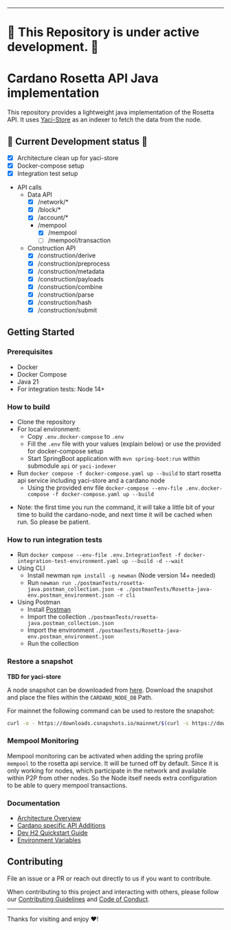 
---

# :rotating_light: This Repository is under active development. :rotating_light:

# Cardano Rosetta API Java implementation
This repository provides a lightweight java implementation of the Rosetta API. It uses [Yaci-Store](https://github.com/bloxbean/yaci-store) as an indexer
to fetch the data from the node. 

## :construction: Current Development status :construction:
- [x] Architecture clean up for yaci-store
- [x] Docker-compose setup 
- [x] Integration test setup
- API calls
  - Data API
    - [x] /network/*
    - [x] /block/*
    - [x] /account/*
    - /mempool
      - [x] /mempool
      - [ ] /mempool/transaction
  - Construction API
    - [x] /construction/derive
    - [x] /construction/preprocess
    - [x] /construction/metadata
    - [x] /construction/payloads
    - [x] /construction/combine
    - [x] /construction/parse
    - [x] /construction/hash
    - [x] /construction/submit

## Getting Started

### Prerequisites

- Docker 
- Docker Compose
- Java 21
- For integration tests: Node 14+

### How to build

- Clone the repository
- For local environment: 
  - Copy `.env.docker-compose`  to `.env`
  - Fill the `.env` file with your values (explain below) or use the provided for docker-compose setup
  - Start SpringBoot application with `mvn spring-boot:run` within submodule `api` or `yaci-indexer`
- Run `docker compose -f docker-compose.yaml up --build` to start rosetta api service including yaci-store and a cardano node
  - Using the provided env file `docker-compose --env-file .env.docker-compose -f docker-compose.yaml up --build`
* Note: the first time you run the command, it will take a little bit of your time to build the cardano-node, and next time it will be cached when run. So please be patient.

### How to run integration tests

- Run `docker compose --env-file .env.IntegrationTest -f docker-integration-test-environment.yaml up --build -d --wait`
- Using CLI
  - Install newman `npm install -g newman` (Node version 14+ needed)
  - Run `newman run ./postmanTests/rosetta-java.postman_collection.json -e ./postmanTests/Rosetta-java-env.postman_environment.json -r cli`
- Using Postman
  - Install [Postman](https://www.postman.com)
  - Import the collection `./postmanTests/rosetta-java.postman_collection.json` 
  - Import the environment `./postmanTests/Rosetta-java-env.postman_environment.json`
  - Run the collection


### Restore a snapshot
**TBD for yaci-store**

A node snapshot can be downloaded from [here](https://csnapshots.io/). Download the snapshot and place the files within the `CARDANO_NODE_DB` Path.

For mainnet the following command can be used to restore the snapshot:
```bash
curl -o - https://downloads.csnapshots.io/mainnet/$(curl -s https://downloads.csnapshots.io/mainnet/mainnet-db-snapshot.json| jq -r .[].file_name ) | lz4 -c -d - | tar -x -C ${CARDANO_NODE_DB}
```

### Mempool Monitoring
Mempool monitoring can be activated when adding the spring profile `mempool` to the rosetta api service.
It will be turned off by default. Since it is only working for nodes, which participate in the network and available within P2P from other nodes. 
So the Node itself needs extra configuration to be able to query mempool transactions.

### Documentation
- [Architecture Overview](https://github.com/cardano-foundation/cardano-rosetta-java/wiki)
- [Cardano specific API Additions](./docs/cardano-specific-api-additions.md)
- [Dev H2 Quickstart Guide](./docs/dev-h2-quick-start-guide.md)
- [Environment Variables](./docs/environment-variables.md)

## Contributing

File an issue or a PR or reach out directly to us if you want to contribute.

When contributing to this project and interacting with others, please follow our [Contributing Guidelines](./CONTRIBUTING.md) and [Code of Conduct](./CODE-OF-CONDUCT.md).

---

Thanks for visiting and enjoy :heart:!
